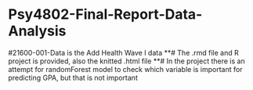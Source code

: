 # Psy4802-Final-Report-Data-Analysis

#21600-001-Data is the Add Health Wave I data
**# The .rmd file and R project is provided, also the knitted .html file
**# In the project there is an attempt for randomForest model to check which variable is important for predicting GPA, but that is not important
